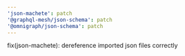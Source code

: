 ```yaml
---
'json-machete': patch
'@graphql-mesh/json-schema': patch
'@omnigraph/json-schema': patch
---
```


fix(json-machete): dereference imported json files correctly
